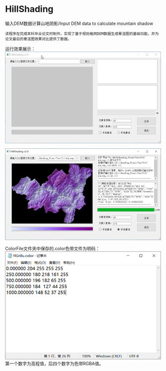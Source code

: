 # HillShading
输入DEM数据计算山地阴影/Input DEM data to calculate mountain shadow  
  
    该程序在完成本科毕业论文时制作，实现了基于规则格网DEM数据生成晕渲图的基础功能，并为论文最后的晕渲图效果对比提供了数据。  
运行效果展示：
![image](https://github.com/ChengLion/HillShading/blob/main/Pic%26GIF/HillShadow_BhTzePossd.gif)
  
![image](https://github.com/ChengLion/HillShading/blob/main/Pic%26GIF/HillShadow_HAUdqGnVCd.png)

ColorFile文件夹中保存的.color色带文件为明码：
![image](https://github.com/ChengLion/HillShading/blob/main/Pic%26GIF/notepad_fXfNnx6uXm.png)
第一个数字为高程值，后四个数字为色带RGBA值。
